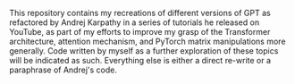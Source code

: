 This repository contains my recreations of different versions of GPT as refactored by Andrej Karpathy in a series of tutorials he released on YouTube, as part of my efforts to improve my grasp of the Transformer architecture, attention mechanism, and PyTorch matrix manipulations more generally. Code written by myself as a further exploration of these topics will be indicated as such. Everything else is either a direct re-write or a paraphrase of Andrej's code.
